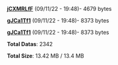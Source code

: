 [**jCXMRLfF**](/data/jCXMRLfF.txt) (09/11/22 - 19:48)- 4679 bytes

[**gJCa1Tf1**](/data/gJCa1Tf1.txt) (09/11/22 - 19:48)- 8373 bytes

[**gJCa1Tf1**](/data/gJCa1Tf1.txt) (09/11/22 - 19:48)- 8373 bytes

**Total Datas**: 2342

**Total Size**: 13.42 MB / 13.4 MB
